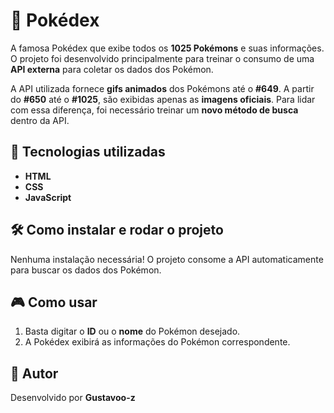 # 📖 Pokédex

A famosa Pokédex que exibe todos os **1025 Pokémons** e suas informações. O projeto foi desenvolvido principalmente para treinar o consumo de uma **API externa** para coletar os dados dos Pokémon.

A API utilizada fornece **gifs animados** dos Pokémons até o **#649**. A partir do **#650** até o **#1025**, são exibidas apenas as **imagens oficiais**. Para lidar com essa diferença, foi necessário treinar um **novo método de busca** dentro da API.

## 🚀 Tecnologias utilizadas
- **HTML**  
- **CSS**  
- **JavaScript**  

## 🛠️ Como instalar e rodar o projeto

Nenhuma instalação necessária! O projeto consome a API automaticamente para buscar os dados dos Pokémon.

## 🎮 Como usar

1. Basta digitar o **ID** ou o **nome** do Pokémon desejado.
2. A Pokédex exibirá as informações do Pokémon correspondente.

## 👤 Autor  
Desenvolvido por **Gustavoo-z**